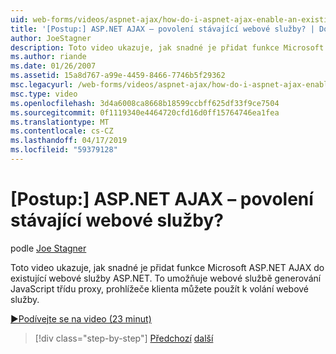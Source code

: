 ```yaml
---
uid: web-forms/videos/aspnet-ajax/how-do-i-aspnet-ajax-enable-an-existing-web-service
title: '[Postup:] ASP.NET AJAX – povolení stávající webové služby? | Dokumenty Microsoft'
author: JoeStagner
description: Toto video ukazuje, jak snadné je přidat funkce Microsoft ASP.NET AJAX do existující webové služby ASP.NET. To umožňuje webové službě gene...
ms.author: riande
ms.date: 01/26/2007
ms.assetid: 15a8d767-a99e-4459-8466-7746b5f29362
msc.legacyurl: /web-forms/videos/aspnet-ajax/how-do-i-aspnet-ajax-enable-an-existing-web-service
msc.type: video
ms.openlocfilehash: 3d4a6008ca8668b18599ccbff625df33f9ce7504
ms.sourcegitcommit: 0f1119340e4464720cfd16d0ff15764746ea1fea
ms.translationtype: MT
ms.contentlocale: cs-CZ
ms.lasthandoff: 04/17/2019
ms.locfileid: "59379128"
---
```

# <a name="how-do-i-aspnet-ajax-enable-an-existing-web-service"></a>[Postup:] ASP.NET AJAX – povolení stávající webové služby?

podle [Joe Stagner](https://github.com/JoeStagner)

Toto video ukazuje, jak snadné je přidat funkce Microsoft ASP.NET AJAX do existující webové služby ASP.NET. To umožňuje webové službě generování JavaScript třídu proxy, prohlížeče klienta můžete použít k volání webové služby.

[&#9654;Podívejte se na video (23 minut)](https://channel9.msdn.com/Blogs/ASP-NET-Site-Videos/how-do-i-aspnet-ajax-enable-an-existing-web-service)

> [!div class="step-by-step"]
> [Předchozí](how-do-i-add-aspnet-ajax-features-to-an-existing-web-application.md)
> [další](how-do-i-use-the-aspnet-ajax-client-library-controls.md)
